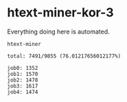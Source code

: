 # htext-miner-kor-3

Everything doing here is automated.

```
htext-miner

total: 7491/9855 (76.01217656012177%)

job0: 1352
job1: 1570
job2: 1478
job3: 1617
job4: 1474
```